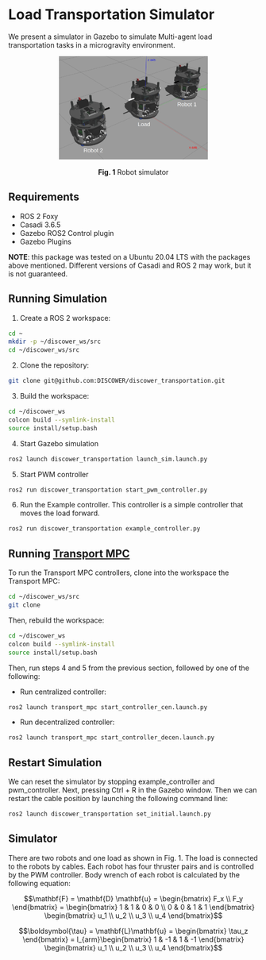 # Load Transportation Simulator
We present a simulator in Gazebo to simulate Multi-agent load transportation tasks in a microgravity environment. 

<div align="center">
<img src="fig/simulator.png" width="300">

**Fig. 1** Robot simulator
</div>

## Requirements
- ROS 2 Foxy
- Casadi 3.6.5
- Gazebo ROS2 Control plugin
- Gazebo Plugins

**NOTE**: this package was tested on a Ubuntu 20.04 LTS with the packages above mentioned. Different versions of Casadi and ROS 2 may work, but it is not guaranteed.

## Running Simulation
1. Create a ROS 2 workspace:
```bash
cd ~
mkdir -p ~/discower_ws/src
cd ~/discower_ws/src
```
2. Clone the repository:
```bash
git clone git@github.com:DISCOWER/discower_transportation.git
```
3. Build the workspace:
```bash
cd ~/discower_ws
colcon build --symlink-install
source install/setup.bash 
```
4. Start Gazebo simulation
```bash
ros2 launch discower_transportation launch_sim.launch.py 
```
5. Start PWM controller
```bash
ros2 run discower_transportation start_pwm_controller.py 
```
6. Run the Example controller.
This controller is a simple controller that moves the load forward.

```bash
ros2 run discower_transportation example_controller.py 
```

## Running [Transport MPC](https://github.com/pSujet/transport_mpc)

To run the Transport MPC controllers, clone into the workspace the Transport MPC:
```bash
cd ~/discower_ws/src
git clone
```
Then, rebuild the workspace:
```bash
cd ~/discower_ws
colcon build --symlink-install
source install/setup.bash 
```
Then, run steps 4 and 5 from the previous section, followed by one of the following:
* Run centralized controller:
```bash
ros2 launch transport_mpc start_controller_cen.launch.py
```

* Run decentralized controller:
```bash
ros2 launch transport_mpc start_controller_decen.launch.py
```

## Restart Simulation
We can reset the simulator by stopping example_controller and pwm_controller. Next, pressing Ctrl + R in the Gazebo window. Then we can restart the cable position by launching the following command line:
```bash
ros2 launch discower_transportation set_initial.launch.py 
```

## Simulator
There are two robots and one load as shown in Fig. 1. The load is connected to the robots by cables. Each robot has four thruster pairs and is controlled by the PWM controller. Body wrench of each robot is calculated by the following equation:
```math
\mathbf{F} = \mathbf{D} \mathbf{u} =
\begin{bmatrix}
    F_x \\ F_y 
\end{bmatrix} = 
\begin{bmatrix}
1 & 1 & 0 & 0 \\
0 & 0 & 1 & 1
\end{bmatrix}
\begin{bmatrix}
u_1 \\ u_2 \\ u_3 \\ u_4
\end{bmatrix}
```

```math
\boldsymbol{\tau} = \mathbf{L}\mathbf{u} =
\begin{bmatrix}
    \tau_z
\end{bmatrix} = 
l_{arm}\begin{bmatrix}
1 & -1 & 1 & -1
\end{bmatrix}
\begin{bmatrix}
u_1 \\ u_2 \\ u_3 \\ u_4
\end{bmatrix}
```



